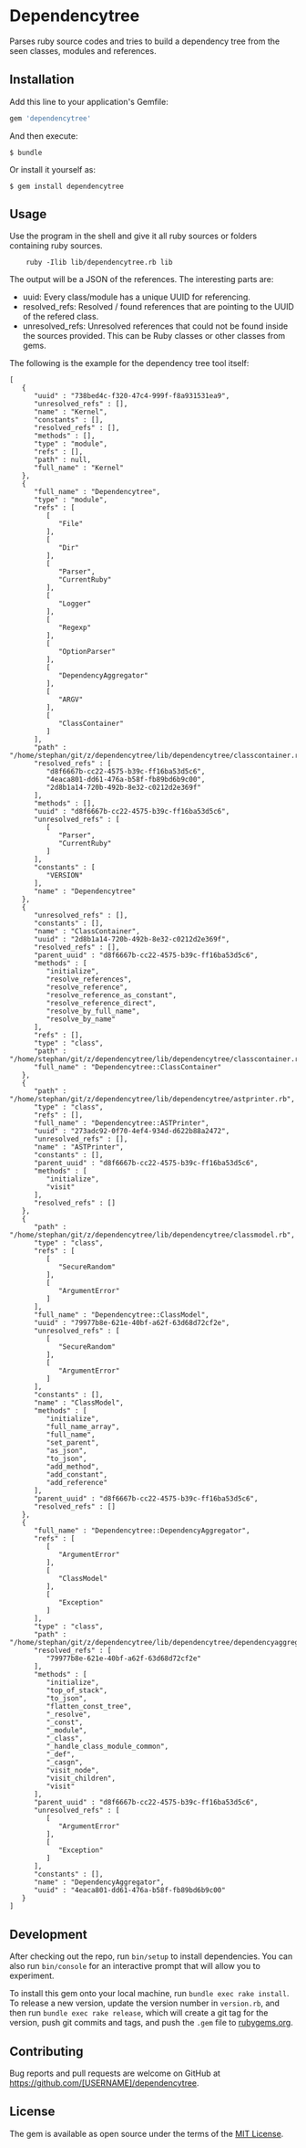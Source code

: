 # Dependencytree

Parses ruby source codes and tries to build a dependency tree from the seen classes, modules and references.

## Installation

Add this line to your application's Gemfile:

```ruby
gem 'dependencytree'
```

And then execute:

    $ bundle

Or install it yourself as:

    $ gem install dependencytree

## Usage

Use the program in the shell and give it all ruby sources or folders containing ruby sources.

        ruby -Ilib lib/dependencytree.rb lib

The output will be a JSON of the references. The interesting parts are:
* uuid: Every class/module has a unique UUID for referencing.
* resolved_refs: Resolved / found references that are pointing to the UUID of the refered class.
* unresolved_refs: Unresolved references that could not be found inside the sources provided. This can be Ruby classes or other classes from gems.

The following is the example for the dependency tree tool itself:

```
[
   {
      "uuid" : "738bed4c-f320-47c4-999f-f8a931531ea9",
      "unresolved_refs" : [],
      "name" : "Kernel",
      "constants" : [],
      "resolved_refs" : [],
      "methods" : [],
      "type" : "module",
      "refs" : [],
      "path" : null,
      "full_name" : "Kernel"
   },
   {
      "full_name" : "Dependencytree",
      "type" : "module",
      "refs" : [
         [
            "File"
         ],
         [
            "Dir"
         ],
         [
            "Parser",
            "CurrentRuby"
         ],
         [
            "Logger"
         ],
         [
            "Regexp"
         ],
         [
            "OptionParser"
         ],
         [
            "DependencyAggregator"
         ],
         [
            "ARGV"
         ],
         [
            "ClassContainer"
         ]
      ],
      "path" : "/home/stephan/git/z/dependencytree/lib/dependencytree/classcontainer.rb",
      "resolved_refs" : [
         "d8f6667b-cc22-4575-b39c-ff16ba53d5c6",
         "4eaca801-dd61-476a-b58f-fb89bd6b9c00",
         "2d8b1a14-720b-492b-8e32-c0212d2e369f"
      ],
      "methods" : [],
      "uuid" : "d8f6667b-cc22-4575-b39c-ff16ba53d5c6",
      "unresolved_refs" : [
         [
            "Parser",
            "CurrentRuby"
         ]
      ],
      "constants" : [
         "VERSION"
      ],
      "name" : "Dependencytree"
   },
   {
      "unresolved_refs" : [],
      "constants" : [],
      "name" : "ClassContainer",
      "uuid" : "2d8b1a14-720b-492b-8e32-c0212d2e369f",
      "resolved_refs" : [],
      "parent_uuid" : "d8f6667b-cc22-4575-b39c-ff16ba53d5c6",
      "methods" : [
         "initialize",
         "resolve_references",
         "resolve_reference",
         "resolve_reference_as_constant",
         "resolve_reference_direct",
         "resolve_by_full_name",
         "resolve_by_name"
      ],
      "refs" : [],
      "type" : "class",
      "path" : "/home/stephan/git/z/dependencytree/lib/dependencytree/classcontainer.rb",
      "full_name" : "Dependencytree::ClassContainer"
   },
   {
      "path" : "/home/stephan/git/z/dependencytree/lib/dependencytree/astprinter.rb",
      "type" : "class",
      "refs" : [],
      "full_name" : "Dependencytree::ASTPrinter",
      "uuid" : "273adc92-0f70-4ef4-934d-d622b88a2472",
      "unresolved_refs" : [],
      "name" : "ASTPrinter",
      "constants" : [],
      "parent_uuid" : "d8f6667b-cc22-4575-b39c-ff16ba53d5c6",
      "methods" : [
         "initialize",
         "visit"
      ],
      "resolved_refs" : []
   },
   {
      "path" : "/home/stephan/git/z/dependencytree/lib/dependencytree/classmodel.rb",
      "type" : "class",
      "refs" : [
         [
            "SecureRandom"
         ],
         [
            "ArgumentError"
         ]
      ],
      "full_name" : "Dependencytree::ClassModel",
      "uuid" : "79977b8e-621e-40bf-a62f-63d68d72cf2e",
      "unresolved_refs" : [
         [
            "SecureRandom"
         ],
         [
            "ArgumentError"
         ]
      ],
      "constants" : [],
      "name" : "ClassModel",
      "methods" : [
         "initialize",
         "full_name_array",
         "full_name",
         "set_parent",
         "as_json",
         "to_json",
         "add_method",
         "add_constant",
         "add_reference"
      ],
      "parent_uuid" : "d8f6667b-cc22-4575-b39c-ff16ba53d5c6",
      "resolved_refs" : []
   },
   {
      "full_name" : "Dependencytree::DependencyAggregator",
      "refs" : [
         [
            "ArgumentError"
         ],
         [
            "ClassModel"
         ],
         [
            "Exception"
         ]
      ],
      "type" : "class",
      "path" : "/home/stephan/git/z/dependencytree/lib/dependencytree/dependencyaggregator.rb",
      "resolved_refs" : [
         "79977b8e-621e-40bf-a62f-63d68d72cf2e"
      ],
      "methods" : [
         "initialize",
         "top_of_stack",
         "to_json",
         "flatten_const_tree",
         "_resolve",
         "_const",
         "_module",
         "_class",
         "_handle_class_module_common",
         "_def",
         "_casgn",
         "visit_node",
         "visit_children",
         "visit"
      ],
      "parent_uuid" : "d8f6667b-cc22-4575-b39c-ff16ba53d5c6",
      "unresolved_refs" : [
         [
            "ArgumentError"
         ],
         [
            "Exception"
         ]
      ],
      "constants" : [],
      "name" : "DependencyAggregator",
      "uuid" : "4eaca801-dd61-476a-b58f-fb89bd6b9c00"
   }
]
```

## Development

After checking out the repo, run `bin/setup` to install dependencies. You can also run `bin/console` for an interactive prompt that will allow you to experiment.

To install this gem onto your local machine, run `bundle exec rake install`. To release a new version, update the version number in `version.rb`, and then run `bundle exec rake release`, which will create a git tag for the version, push git commits and tags, and push the `.gem` file to [rubygems.org](https://rubygems.org).

## Contributing

Bug reports and pull requests are welcome on GitHub at https://github.com/[USERNAME]/dependencytree.

## License

The gem is available as open source under the terms of the [MIT License](http://opensource.org/licenses/MIT).
